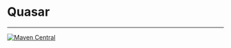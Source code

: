 # Quasar

-----

[![Maven Central](https://maven-badges.herokuapp.com/maven-central/io.github.singlerr/quasar/badge.svg)](https://maven-badges.herokuapp.com/maven-central/io.github.singlerr/quasar)